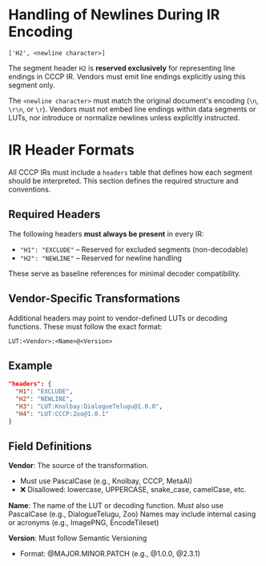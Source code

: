 # Handling of Newlines During IR Encoding

`['H2', <newline character>]`

The segment header `H2` is **reserved exclusively** for representing line endings in CCCP IR. Vendors must emit line endings explicitly using this segment only.

The `<newline character>` must match the original document's encoding (`\n`, `\r\n`, or `\r`). Vendors must not embed line endings within data segments or LUTs, nor introduce or normalize newlines unless explicitly instructed.

# IR Header Formats

All CCCP IRs must include a `headers` table that defines how each segment should be interpreted. This section defines the required structure and conventions.

## Required Headers

The following headers **must always be present** in every IR:

- `"H1": "EXCLUDE"` – Reserved for excluded segments (non-decodable)
- `"H2": "NEWLINE"` – Reserved for newline handling

These serve as baseline references for minimal decoder compatibility.

## Vendor-Specific Transformations

Additional headers may point to vendor-defined LUTs or decoding functions. These must follow the exact format:

`LUT:<Vendor>:<Name>@<Version>`

## Example

```json
"headers": {
  "H1": "EXCLUDE",
  "H2": "NEWLINE",
  "H3": "LUT:Knolbay:DialogueTelugu@1.0.0",
  "H4": "LUT:CCCP:Zoo@1.0.1"
}
```

## Field Definitions

**Vendor**: The source of the transformation.
- Must use PascalCase (e.g., Knolbay, CCCP, MetaAI)
- ❌ Disallowed: lowercase, UPPERCASE, snake_case, camelCase, etc.

**Name**: The name of the LUT or decoding function.
Must also use PascalCase (e.g., DialogueTelugu, Zoo)
Names may include internal casing or acronyms (e.g., ImagePNG, EncodeTileset)

**Version**: Must follow Semantic Versioning
- Format: @MAJOR.MINOR.PATCH (e.g., @1.0.0, @2.3.1)
